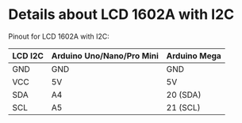 # Details about LCD 1602A with I2C


Pinout for LCD 1602A with I2C:

LCD I2C | Arduino Uno/Nano/Pro Mini | Arduino Mega
--- | --- | ---
GND | GND  | GND
VCC | 5V  | 5V
SDA | A4  | 20 (SDA)
SCL | A5  | 21 (SCL)
